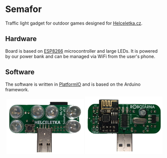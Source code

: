 # Semafor

Traffic light gadget for outdoor games designed for [Helceletka.cz](https://helceletka.cz/).


## Hardware
Board is based on [ESP8266](https://en.wikipedia.org/wiki/ESP8266) microcontroller and large LEDs. It is powered by our power bank and can be managed via WiFi from the user's phone.

## Software
The software is written in [PlatformIO](https://platformio.org/) and is based on the Arduino framework.


<div align="center">
  	<td><img src="./docs/media/semafor-front.png" width="49%"></td>
	<td><img src="./docs/media/semafor-back.png" width="49%"></td>
</div>
